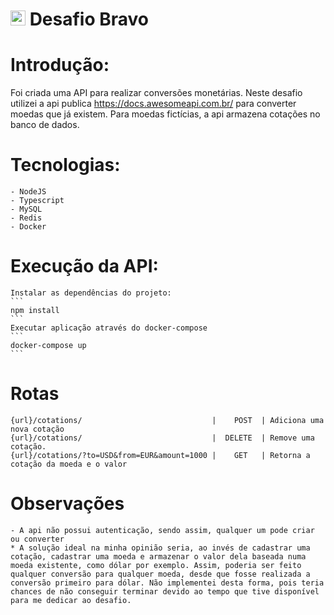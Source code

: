 # <img src="https://avatars1.githubusercontent.com/u/7063040?v=4&s=200.jpg" alt="Hurb" width="24" /> Desafio Bravo

# Introdução: 

Foi criada uma API para realizar conversões monetárias. Neste desafio utilizei a api publica https://docs.awesomeapi.com.br/ para converter moedas que já existem. Para moedas fictícias, a api armazena cotações no banco de dados.

# Tecnologias:
    - NodeJS
    - Typescript
    - MySQL
    - Redis
    - Docker

# Execução da API:
    Instalar as dependências do projeto:
    ```
    npm install
    ``` 
    Executar aplicação através do docker-compose
    ```
    docker-compose up
    ```

# Rotas
```
{url}/cotations/                             |    POST  | Adiciona uma nova cotação
{url}/cotations/                             |  DELETE  | Remove uma cotação.
{url}/cotations/?to=USD&from=EUR&amount=1000 |    GET   | Retorna a cotação da moeda e o valor
```

# Observações
    - A api não possui autenticação, sendo assim, qualquer um pode criar ou converter
    * A solução ideal na minha opinião seria, ao invés de cadastrar uma cotação, cadastrar uma moeda e armazenar o valor dela baseada numa moeda existente, como dólar por exemplo. Assim, poderia ser feito qualquer conversão para qualquer moeda, desde que fosse realizada a conversão primeiro para dólar. Não implementei desta forma, pois teria chances de não conseguir terminar devido ao tempo que tive disponível para me dedicar ao desafio.

